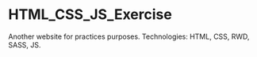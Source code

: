 # HTML_CSS_JS_Exercise
Another website for practices purposes. Technologies: HTML, CSS, RWD, SASS, JS.

